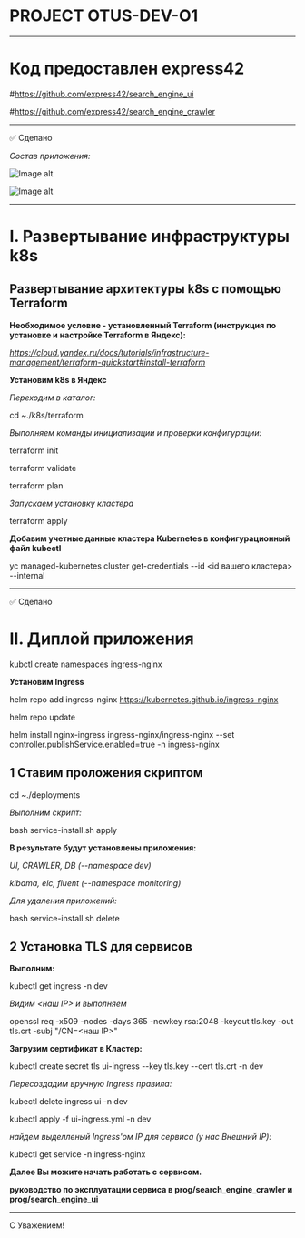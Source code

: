 # PROJECT OTUS-DEV-O1
____
# Код предоставлен express42
#https://github.com/express42/search_engine_ui

#https://github.com/express42/search_engine_crawler
____

:white_check_mark: Cделано

*Состав приложения:*

![Image alt](https://github.com/ivan32rus/otus-dev-01/tree/main/img/ui.JPG)

![Image alt](https://github.com/ivan32rus/otus-dev-01/raw/main/img/ui_1.JPG)

____

# I. Развертывание инфраструктуры k8s

## Развертывание архитектуры k8s c помощью Terraform

**Необходимое условие - установленный Terraform (инструкция по установке и настройке Terraform в Яндекс):**

*https://cloud.yandex.ru/docs/tutorials/infrastructure-management/terraform-quickstart#install-terraform*

**Установим k8s в Яндекс**

*Переходим в каталог:*

cd ~./k8s/terraform

*Выполняем команды инициализации и проверки конфигурации:*

terraform init

terraform validate

terraform plan

*Запускаем установку кластера*

terraform apply

**Добавим учетные данные кластера Kubernetes в конфигурационный файл kubectl**

yc managed-kubernetes cluster get-credentials --id <id вашего кластера> --internal

____

:white_check_mark: Cделано

# II. Диплой приложения

kubctl create namespaces ingress-nginx

**Установим Ingress**

helm repo add ingress-nginx https://kubernetes.github.io/ingress-nginx

helm repo update

helm install nginx-ingress ingress-nginx/ingress-nginx --set controller.publishService.enabled=true -n ingress-nginx


## 1 Ставим проложения скриптом

cd ~./deployments

*Выполним скрипт:*

bash service-install.sh apply

**В результате будут установлены приложения:**

*UI, CRAWLER, DB (--namespace dev)* 

*kibama, elc, fluent (--namespace monitoring)*

*Для удаления приложений:*

bash service-install.sh delete

## 2 Установка TLS для сервисов

**Выполним:**

kubectl get ingress -n dev

*Видим <наш IP> и выполняем*

openssl req -x509 -nodes -days 365 -newkey rsa:2048 -keyout tls.key -out tls.crt -subj "/CN=<наш IP>"

**Загрузим сертификат в Кластер:**

kubectl create secret tls ui-ingress --key tls.key --cert tls.crt -n dev

*Пересоздадим вручную Ingress правила:*

kubectl delete ingress ui -n dev

kubectl apply -f ui-ingress.yml -n dev

*найдем выделленый Ingress'ом IP для сервиса (у нас Внешний IP):*

kubectl get service -n ingress-nginx

**Далее Вы можите начать работать с сервисом.**

**руководство по эксплуатации сервиса в prog/search_engine_crawler и prog/search_engine_ui**

____

С Уважением!
